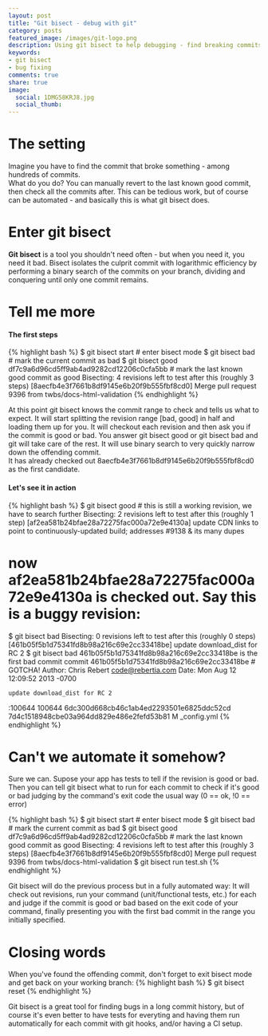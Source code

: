 ```yaml
---
layout: post
title: "Git bisect - debug with git"
category: posts
featured_image: /images/git-logo.png
description: Using git bisect to help debugging - find breaking commits
keywords:
- git bisect
- bug fixing
comments: true
share: true
image:
  social: 1DMG58KRJ8.jpg
  social_thumb: 
---
```

# The setting

Imagine you have to find the commit that broke something - among hundreds of commits.  
What do you do? You can manually revert to the last known good commit, then check all the commits after. This can be tedious work, but of course can be automated - and basically this is what git bisect does.  

# Enter git bisect

__Git bisect__ is a tool you shouldn't need often - but when you need it, you need it bad. Bisect isolates the culprit commit with logarithmic efficiency by performing a binary search of the commits on your branch, dividing and conquering until only one commit remains.

# Tell me more

#### The first steps

{% highlight bash %}
$ git bisect start                                              # enter bisect mode
$ git bisect bad                                                # mark the current commit as bad
$ git bisect good df7c9a6d96cd5ff9ab4ad9282cd12206c0cfa5bb      # mark the last known good commit as good
Bisecting: 4 revisions left to test after this (roughly 3 steps)
[8aecfb4e3f7661b8df9145e6b20f9b555fbf8cd0] Merge pull request 9396 from twbs/docs-html-validation
{% endhighlight %}

At this point git bisect knows the commit range to check and tells us what to expect. It will start splitting the revision range [bad, good] in half and loading them up for you. It will checkout each revision and then ask you if the commit is good or bad. You answer git bisect good or git bisect bad and git will take care of the rest. It will use binary search to very quickly narrow down the offending commit.  
It has already checked out 8aecfb4e3f7661b8df9145e6b20f9b555fbf8cd0 as the first candidate. 

#### Let's see it in action

{% highlight bash %}
$ git bisect good                                               # this is still a working revision, we have to search further
Bisecting: 2 revisions left to test after this (roughly 1 step)
[af2ea581b24bfae28a72275fac000a72e9e4130a] update CDN links to point to continuously-updated build; addresses #9138 & its many dupes
# now af2ea581b24bfae28a72275fac000a72e9e4130a is checked out. Say this is a buggy revision:
$ git bisect bad
Bisecting: 0 revisions left to test after this (roughly 0 steps)
[461b05f5b1d75341fd8b98a216c69e2cc33418be] update download_dist for RC 2
$ git bisect bad
461b05f5b1d75341fd8b98a216c69e2cc33418be is the first bad commit
commit 461b05f5b1d75341fd8b98a216c69e2cc33418be                 # GOTCHA!
Author: Chris Rebert <code@rebertia.com>
Date:   Mon Aug 12 12:09:52 2013 -0700

    update download_dist for RC 2

:100644 100644 6dc300d668cb46c1ab4ed2293501e6825ddc52cd 7d4c1518948cbe03a964dd829e486e2fefd53b81 M  _config.yml
{% endhighlight %}

# Can't we automate it somehow?

Sure we can. Supose your app has tests to tell if the revision is good or bad. Then you can tell git bisect what to run for each commit to check if it's good or bad judging by the command's exit code the usual way (0 == ok, !0 == error)

{% highlight bash %}
$ git bisect start                                              # enter bisect mode
$ git bisect bad                                                # mark the current commit as bad
$ git bisect good df7c9a6d96cd5ff9ab4ad9282cd12206c0cfa5bb      # mark the last known good commit as good
Bisecting: 4 revisions left to test after this (roughly 3 steps)
[8aecfb4e3f7661b8df9145e6b20f9b555fbf8cd0] Merge pull request 9396 from twbs/docs-html-validation
$ git bisect run test.sh
{% endhighlight %}

Git bisect will do the previous process but in a fully automated way: It will check out revisions, run your command (unit/functional tests, etc.) for each and judge if the commit is good or bad based on the exit code of your command, finally presenting you with the first bad commit in the range you initially specified.

# Closing words

When you've found the offending commit, don't forget to exit bisect mode and get back on your working branch:
{% highlight bash %}
$ git bisect reset
{% endhighlight %}

Git bisect is a great tool for finding bugs in a long commit history, but of course it's even better to have tests for everyting and having them run automatically for each commit with git hooks, and/or having a CI setup.